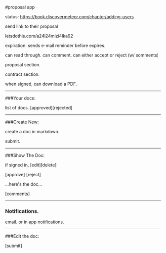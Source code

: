 #proposal app

status: https://book.discovermeteor.com/chapter/adding-users

send link to their proposal

letsdothis.com/a24l24mlzi4lka92

expiration:
sends e-mail reminder before expires.

can read through.
can comment.
can either accept or reject (w/ somments)


proposal section.

contract section.

when signed, can download a PDF. 


---
###Your docs:

list of docs. [approved][rejected]

---


###Create New:

create a doc in markdown.

submit.

---

###Show The Doc:

if signed in, [edit][delete]

[approve] [reject]

...here's the doc...

[comments]

---

### Notifications.

email.
or in app notifications.

---

###Edit the doc:

[submit]